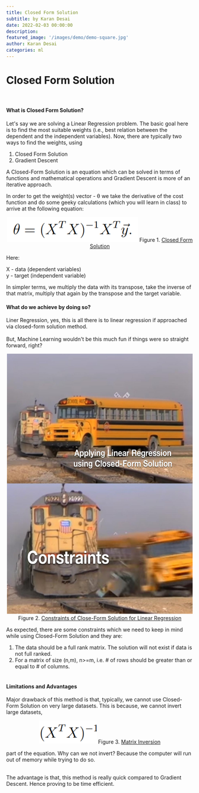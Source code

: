 ```yaml
---
title: Closed Form Solution 
subtitle: by Karan Desai
date: 2022-02-03 00:00:00
description: 
featured_image: '/images/demo/demo-square.jpg'
author: Karan Desai
categories: ml
---
```


# Closed Form Solution
<br/>

#### What is Closed Form Solution?<br/>
Let's say we are solving a Linear Regression problem. The basic goal here is to find the most suitable weights (i.e., best relation between the dependent and the independent variables). Now, there are typically two ways to find the weights, using<br/>

1. Closed Form Solution
2. Gradient Descent
 
A Closed-Form Solution is an equation which can be solved in terms of functions and mathematical operations and Gradient Descent is more of an iterative approach.
    

In order to get the weight(s) vector - θ we take the derivative of the cost function and do some geeky calculations (which you will learn in class) to arrive at the following equation: <br/>

<p align='center'>
<a href='https://towardsdatascience.com/machine-learning-basics-part-1-concept-of-regression-31982e8d8ced'>
<img src="/images/Posts/Closed_Form_Solution/1.png"></a>
Figure 1. <a href='https://towardsdatascience.com/machine-learning-basics-part-1-concept-of-regression-31982e8d8ced'>
Closed Form Solution</a>
</p>

Here:
    
X - data (dependent variables)<br/>
y - target (independent variable)<br/>
    
    
In simpler terms, we multiply the data with its transpose, take the inverse of that matrix, multiply that again by the transpose and the target variable.
    
#### What do we achieve by doing so?
Liner Regression, yes, this is all there is to linear regression if approached via closed-form solution method. <br/><br/>
But, Machine Learning wouldn't be this much fun if things were so straight forward, right?


<p align='center'>
<a href='https://br.pinterest.com/pin/680606562427547114/'>
<img src="/images/Posts/Closed_Form_Solution/2.jpeg" width="500" height="700"></a>
Figure 2. <a href='https://br.pinterest.com/pin/680606562427547114/'>
Constraints of Close-Form Solution for Linear Regression</a>
</p>

As expected, there are some constraints which we need to keep in mind while using Closed-Form Solution and they are:<br/>   

1. The data should be a full rank matrix. The solution will not exist if data is not full ranked.
2. For a matrix of size (n,m), n>=m, i.e. # of rows should be greater than or equal to # of columns.
<br/><br/>    

#### Limitations and Advantages    

Major drawback of this method is that, typically, we cannot use Closed-Form Solution on very large datasets. This is because, we cannot invert large datasets,

<p align='center'>
<a href='https://towardsdatascience.com/machine-learning-basics-part-1-concept-of-regression-31982e8d8ced'>
<img src="/images/Posts/Closed_Form_Solution/3.png"></a>
Figure 3. <a href='https://towardsdatascience.com/machine-learning-basics-part-1-concept-of-regression-31982e8d8ced'>
Matrix Inversion</a>
</p>

part of the equation. Why can we not invert? Because the computer will run out of memory while trying to do so.
 
<br/>
The advantage is that, this method is really quick compared to Gradient Descent. Hence proving to be time efficient.
